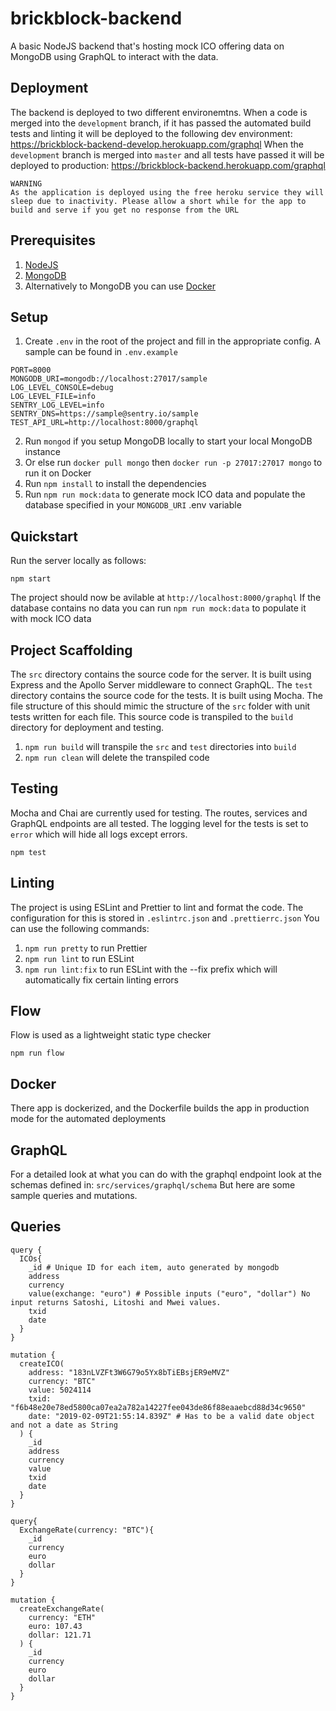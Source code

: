 # brickblock-backend
A basic NodeJS backend that's hosting mock ICO offering data on MongoDB using GraphQL to interact with the data.


## Deployment
The backend is deployed to two different environemtns. When a code is merged into the `development` branch, if it has passed the automated build tests and linting it will be deployed to the following dev environment:
https://brickblock-backend-develop.herokuapp.com/graphql
When the `development` branch is merged into `master` and all tests have passed it will be deployed to production:
https://brickblock-backend.herokuapp.com/graphql
```
WARNING
As the application is deployed using the free heroku service they will sleep due to inactivity. Please allow a short while for the app to build and serve if you get no response from the URL
```


## Prerequisites
1. [NodeJS](https://nodejs.org/)
2. [MongoDB](https://docs.mongodb.com/manual/administration/install-community/)
3. Alternatively to MongoDB you can use [Docker](https://docs.docker.com/install/)

## Setup
1. Create `.env` in the root of the project and fill in the appropriate config. A sample can be found in `.env.example`
```
PORT=8000
MONGODB_URI=mongodb://localhost:27017/sample
LOG_LEVEL_CONSOLE=debug
LOG_LEVEL_FILE=info
SENTRY_LOG_LEVEL=info
SENTRY_DNS=https://sample@sentry.io/sample
TEST_API_URL=http://localhost:8000/graphql
```
2. Run `mongod` if you setup MongoDB locally to start your local MongoDB instance
3. Or else run `docker pull mongo` then `docker run -p 27017:27017 mongo` to run it on Docker
4. Run `npm install` to install the dependencies
5. Run `npm run mock:data` to generate mock ICO data and populate the database specified in your `MONGODB_URI` .env variable


## Quickstart
Run the server locally as follows:

```
npm start
```

The project should now be avilable at `http://localhost:8000/graphql`
If the database contains no data you can run `npm run mock:data` to populate it with mock ICO data

## Project Scaffolding
The `src` directory contains the source code for the server. It is built using Express and the Apollo Server middleware to connect GraphQL. The `test` directory contains the source code for the tests. It is built using Mocha. The file structure of this should mimic the structure of the `src` folder with unit tests written for each file.
This source code is transpiled to the `build` directory for deployment and testing.
1. `npm run build` will transpile the `src` and `test` directories into `build`
2. `npm run clean` will delete the transpiled code

## Testing
Mocha and Chai are currently used for testing. The routes, services and GraphQL endpoints are all tested.  The logging level for the tests is set to `error` which will hide all logs except errors.
```
npm test
```

## Linting
The project is using ESLint and Prettier to lint and format the code. The configuration for this is stored in `.eslintrc.json` and `.prettierrc.json` You can use the following commands:
1. `npm run pretty` to run Prettier
2. `npm run lint` to run ESLint
3. `npm run lint:fix` to run ESLint with the --fix prefix which will automatically fix certain linting errors

## Flow
Flow is used as a lightweight static type checker
```
npm run flow
```

## Docker
There app is dockerized, and the Dockerfile builds the app in production mode for the automated deployments

## GraphQL
For a detailed look at what you can do with the graphql endpoint look at the schemas defined in: `src/services/graphql/schema`
But here are some sample queries and mutations.
## Queries
```
query {
  ICOs{
    _id # Unique ID for each item, auto generated by mongodb
    address
    currency
    value(exchange: "euro") # Possible inputs ("euro", "dollar") No input returns Satoshi, Litoshi and Mwei values. 
    txid
    date
  }
}

mutation {
  createICO(
    address: "183nLVZFt3W6G79o5Yx8bTiEBsjER9eMVZ"
    currency: "BTC"
    value: 5024114
    txid: "f6b48e20e78ed5800ca07ea2a782a14227fee043de86f88eaaebcd88d34c9650"
    date: "2019-02-09T21:55:14.839Z" # Has to be a valid date object and not a date as String
  ) {
    _id
    address
    currency
    value
    txid
    date
  }
}

query{
  ExchangeRate(currency: "BTC"){
    _id
    currency
    euro
    dollar
  }
}

mutation {
  createExchangeRate(
    currency: "ETH"
    euro: 107.43
    dollar: 121.71
  ) {
    _id
    currency
    euro
    dollar
  }
}
```
